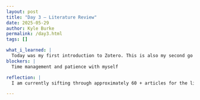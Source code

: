 ```yaml
---
layout: post
title: "Day 3 – Literature Review"
date: 2025-05-29
author: Kyle Burke
permalink: /day3.html
tags: []

what_i_learned: |
  Today was my first introduction to Zotero. This is also my second go at posting this blog.
blockers: |
  Time management and patience with myself

reflection: |
  I am currently sifting through approximately 60 + articles for the literature review. We've decided my area of expertise will remain with editing.  Little do they know, I hired an editor for action research and this is all new to me...lit not litty!

---
```

